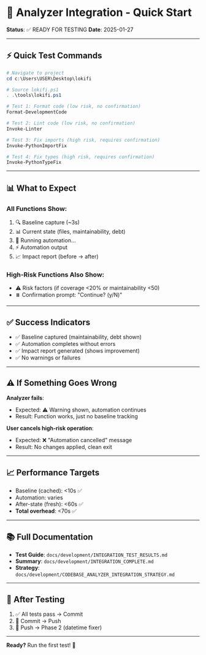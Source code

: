 # 🚀 Analyzer Integration - Quick Start

**Status**: ✅ READY FOR TESTING
**Date**: 2025-01-27

---

## ⚡ Quick Test Commands

```powershell
# Navigate to project
cd c:\Users\USER\Desktop\lokifi

# Source lokifi.ps1
. .\tools\lokifi.ps1

# Test 1: Format code (low risk, no confirmation)
Format-DevelopmentCode

# Test 2: Lint code (low risk, no confirmation)
Invoke-Linter

# Test 3: Fix imports (high risk, requires confirmation)
Invoke-PythonImportFix

# Test 4: Fix types (high risk, requires confirmation)
Invoke-PythonTypeFix
```

---

## 📊 What to Expect

### **All Functions Show**:
1. 🔍 Baseline capture (~3s)
2. 📊 Current state (files, maintainability, debt)
3. 🔧 Running automation...
4. ⚡ Automation output
5. 📈 Impact report (before → after)

### **High-Risk Functions Also Show**:
- ⚠️  Risk factors (if coverage <20% or maintainability <50)
- ⏸️  Confirmation prompt: "Continue? (y/N)"

---

## ✅ Success Indicators

- ✅ Baseline captured (maintainability, debt shown)
- ✅ Automation completes without errors
- ✅ Impact report generated (shows improvement)
- ✅ No warnings or failures

---

## ⚠️ If Something Goes Wrong

**Analyzer fails**:
- Expected: ⚠️  Warning shown, automation continues
- Result: Function works, just no baseline tracking

**User cancels high-risk operation**:
- Expected: ❌ "Automation cancelled" message
- Result: No changes applied, clean exit

---

## 📈 Performance Targets

- Baseline (cached): <10s ✅
- Automation: varies
- After-state (fresh): <60s ✅
- **Total overhead**: <70s ✅

---

## 📚 Full Documentation

- **Test Guide**: `docs/development/INTEGRATION_TEST_RESULTS.md`
- **Summary**: `docs/development/INTEGRATION_COMPLETE.md`
- **Strategy**: `docs/development/CODEBASE_ANALYZER_INTEGRATION_STRATEGY.md`

---

## 🎯 After Testing

1. ✅ All tests pass → Commit
2. 🚀 Commit → Push
3. 🎉 Push → Phase 2 (datetime fixer)

---

**Ready?** Run the first test! 🧪
